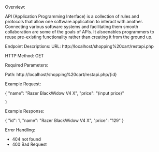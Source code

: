 Overview:


API (Application Programming Interface) is a collection of rules and protocols that allow one software application to interact with another. Connecting various software systems and facilitating them smooth collaboration are some of the goals of APIs. It alsoenables programmers to reuse pre-existing functionality rather than creating it from the ground up.


Endpoint Descriptions:
URL: http://localhost/shopping%20cart/restapi.php

HTTP Method: GET

Required Parameters:


Path: http://localhost/shopping%20cart/restapi.php/{id}

  
Example Request:

   {
        "name": "Razer BlackWidow V4 X",
        "price": "(input price)"
      
    }
Example Response:

   {
        "id": 1,
        "name": "Razer BlackWidow V4 X",
        "price": "129"
    }

  
Error Handling:
-	404 not found
-	400 Bad Request
